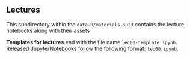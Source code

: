 ## Lectures

This subdirectory within the `data-8/materials-su23` contains the lecture notebooks along with their assets

**Templates for lectures** end with the file name `lec00-template.ipynb`. Released JupyterNotebooks follow the following format: `lec00.ipynb`.
